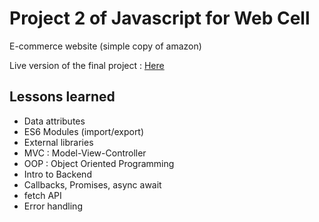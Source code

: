 # Project 2 of Javascript for Web Cell

E-commerce website (simple copy of amazon)

Live version of the final project : [Here](https://javascript-amazon-project-zeta.vercel.app/)

## Lessons learned

- Data attributes
- ES6 Modules (import/export)
- External libraries
- MVC : Model-View-Controller
- OOP : Object Oriented Programming
- Intro to Backend
- Callbacks, Promises, async await
- fetch API
- Error handling